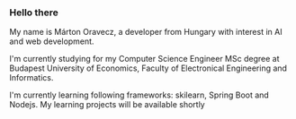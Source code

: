 ### Hello there

My name is Márton Oravecz, a developer from Hungary with interest in AI and web development.

I'm currently studying for my Computer Science Engineer MSc degree at Budapest University of Economics, Faculty of Electronical Engineering and Informatics.

I'm currently learning following frameworks: skilearn, Spring Boot and Nodejs. My learning projects will be available shortly
